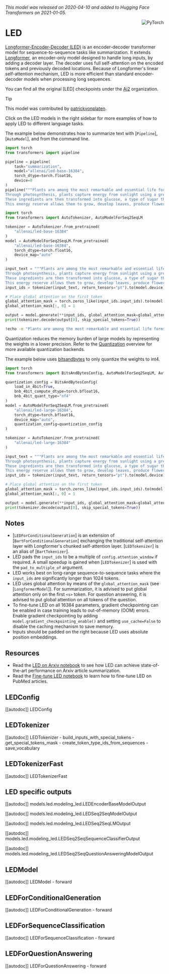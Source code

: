 <!--Copyright 2020 The HuggingFace Team. All rights reserved.

Licensed under the Apache License, Version 2.0 (the "License"); you may not use this file except in compliance with
the License. You may obtain a copy of the License at

http://www.apache.org/licenses/LICENSE-2.0

Unless required by applicable law or agreed to in writing, software distributed under the License is distributed on
an "AS IS" BASIS, WITHOUT WARRANTIES OR CONDITIONS OF ANY KIND, either express or implied. See the License for the
specific language governing permissions and limitations under the License.

⚠️ Note that this file is in Markdown but contain specific syntax for our doc-builder (similar to MDX) that may not be
rendered properly in your Markdown viewer.

-->
*This model was released on 2020-04-10 and added to Hugging Face Transformers on 2021-01-05.*

<div style="float: right;">
    <div class="flex flex-wrap space-x-1">
           <img alt="PyTorch" src="https://img.shields.io/badge/PyTorch-DE3412?style=flat&logo=pytorch&logoColor=white">
    </div>
</div>

# LED

[Longformer-Encoder-Decoder (LED)](https://huggingface.co/papers/2004.05150) is an encoder-decoder  transformer model for sequence-to-sequence tasks like summarization. It extends [Longformer](.longformer), an encoder-only model designed to handle long inputs, by adding a decoder layer. The decoder uses full self-attention on the encoded tokens and previously decoded locations. Because of Longformer's linear self-attention mechanism, LED is more efficient than standard encoder-decoder models when processing long sequences.

You can find all the original [LED] checkpoints under the [Ai2](https://huggingface.co/allenai/models?search=led) organization.

> [!TIP]
> This model was contributed by [patrickvonplaten](https://huggingface.co/patrickvonplaten).
>
> Click on the LED models in the right sidebar for more examples of how to apply LED to different language tasks.

The example below demonstrates how to summarize text with [`Pipeline`], [`AutoModel`], and from the command line.

<hfoptions id="usage">
<hfoption id="Pipeline">

```python
import torch
from transformers import pipeline

pipeline = pipeline(
    task="summarization",
    model="allenai/led-base-16384",
    torch_dtype=torch.float16,
    device=0
)
pipeline("""Plants are among the most remarkable and essential life forms on Earth, possessing a unique ability to produce their own food through a process known as photosynthesis. This complex biochemical process is fundamental not only to plant life but to virtually all life on the planet.
Through photosynthesis, plants capture energy from sunlight using a green pigment called chlorophyll, which is located in specialized cell structures called chloroplasts. In the presence of light, plants absorb carbon dioxide from the atmosphere through small pores in their leaves called stomata, and take in water from the soil through their root systems.
These ingredients are then transformed into glucose, a type of sugar that serves as a source of chemical energy, and oxygen, which is released as a byproduct into the atmosphere. The glucose produced during photosynthesis is not just used immediately; plants also store it as starch or convert it into other organic compounds like cellulose, which is essential for building their cellular structure.
This energy reserve allows them to grow, develop leaves, produce flowers, bear fruit, and carry out various physiological processes throughout their lifecycle.""")
```

</hfoption>
<hfoption id="AutoModel">

```python
import torch
from transformers import AutoTokenizer, AutoModelForSeq2SeqLM

tokenizer = AutoTokenizer.from_pretrained(
    "allenai/led-base-16384"
)
model = AutoModelForSeq2SeqLM.from_pretrained(
    "allenai/led-base-16384",
    torch_dtype=torch.float16,
    device_map="auto"
)

input_text = """Plants are among the most remarkable and essential life forms on Earth, possessing a unique ability to produce their own food through a process known as photosynthesis. This complex biochemical process is fundamental not only to plant life but to virtually all life on the planet.
Through photosynthesis, plants capture energy from sunlight using a green pigment called chlorophyll, which is located in specialized cell structures called chloroplasts. In the presence of light, plants absorb carbon dioxide from the atmosphere through small pores in their leaves called stomata, and take in water from the soil through their root systems.
These ingredients are then transformed into glucose, a type of sugar that serves as a source of chemical energy, and oxygen, which is released as a byproduct into the atmosphere. The glucose produced during photosynthesis is not just used immediately; plants also store it as starch or convert it into other organic compounds like cellulose, which is essential for building their cellular structure.
This energy reserve allows them to grow, develop leaves, produce flowers, bear fruit, and carry out various physiological processes throughout their lifecycle."""
input_ids = tokenizer(input_text, return_tensors="pt").to(model.device)

# Place global attention on the first token
global_attention_mask = torch.zeros_like(input_ids.input_ids).to(model.device)
global_attention_mask[:, 0] = 1

output = model.generate(**input_ids, global_attention_mask=global_attention_mask, cache_implementation="static")
print(tokenizer.decode(output[0], skip_special_tokens=True))
```

</hfoption>
<hfoption id="transformers-cli">

```bash
!echo -e "Plants are among the most remarkable and essential life forms on Earth, possessing a unique ability to produce their own food through a process known as photosynthesis. This complex biochemical process is fundamental not only to plant life but to virtually all life on the planet. Through photosynthesis, plants capture energy from sunlight using a green pigment called chlorophyll, which is located in specialized cell structures called chloroplasts." | transformers-cli run --task summarization --model allenai/led-base-16384 --device 0
```
</hfoption>
</hfoptions>

Quantization reduces the memory burden of large models by representing the weights in a lower precision. Refer to the [Quantization](../quantization/overview) overview for more available quantization backends.

The example below uses [bitsandbytes](../quantization/bitsandbytes) to only quantize the weights to int4.

```python
import torch
from transformers import BitsAndBytesConfig, AutoModelForSeq2SeqLM, AutoTokenizer

quantization_config = BitsAndBytesConfig(
    load_in_4bit=True,
    bnb_4bit_compute_dtype=torch.bfloat16,
    bnb_4bit_quant_type="nf4"
)
model = AutoModelForSeq2SeqLM.from_pretrained(
    "allenai/led-large-16384",
    torch_dtype=torch.bfloat16,
    device_map="auto",
    quantization_config=quantization_config
)

tokenizer = AutoTokenizer.from_pretrained(
    "allenai/led-large-16384"
)

input_text = """Plants are among the most remarkable and essential life forms on Earth, possessing a unique ability to produce their own food through a process known as photosynthesis. This complex biochemical process is fundamental not only to plant life but to virtually all life on the planet.
Through photosynthesis, plants capture energy from sunlight using a green pigment called chlorophyll, which is located in specialized cell structures called chloroplasts. In the presence of light, plants absorb carbon dioxide from the atmosphere through small pores in their leaves called stomata, and take in water from the soil through their root systems.
These ingredients are then transformed into glucose, a type of sugar that serves as a source of chemical energy, and oxygen, which is released as a byproduct into the atmosphere. The glucose produced during photosynthesis is not just used immediately; plants also store it as starch or convert it into other organic compounds like cellulose, which is essential for building their cellular structure.
This energy reserve allows them to grow, develop leaves, produce flowers, bear fruit, and carry out various physiological processes throughout their lifecycle."""
input_ids = tokenizer(input_text, return_tensors="pt").to(model.device)

# Place global attention on the first token
global_attention_mask = torch.zeros_like(input_ids.input_ids).to(model.device)
global_attention_mask[:, 0] = 1

output = model.generate(**input_ids, global_attention_mask=global_attention_mask, cache_implementation="static")
print(tokenizer.decode(output[0], skip_special_tokens=True))
```

## Notes

- [`LEDForConditionalGeneration`] is an extension of [`BartForConditionalGeneration`] exchanging the traditional self-attention layer with Longformer's chunked self-attention layer. [`LEDTokenizer`] is an alias of [`BartTokenizer`].
- LED pads the `input_ids` to be a multiple of `config.attention_window` if required. A small speedup is gained when [`LEDTokenizer`] is used with the `pad_to_multiple_of` argument.
- LED works best on long-range sequence-to-sequence tasks where the `input_ids` are significantly longer than 1024 tokens.
- LED uses global attention by means of the `global_attention_mask` (see [`LongformerModel`]). For summarization, it is advised to put global attention only on the first `<s>` token. For question answering, it is advised to put global attention on all tokens of the question.
- To fine-tune LED on all 16384 parameters, gradient checkpointing can be enabled in case training leads to out-of-memory (OOM) errors. Enable gradient checkpointing by adding `model.gradient_checkpointing_enable()` and setting `use_cache=False` to disable the caching mechanism to save memory.
- Inputs should be padded on the right because LED uses absolute position embeddings.

## Resources

- Read the [LED on Arxiv notebook](https://colab.research.google.com/drive/12INTTR6n64TzS4RrXZxMSXfrOd9Xzamo?usp=sharing) to see how LED can achieve state-of-the-art performance on Arxiv article summarization.
- Read the [Fine-tune LED notebook](https://colab.research.google.com/drive/12LjJazBl7Gam0XBPy_y0CTOJZeZ34c2v?usp=sharing) to learn how to fine-tune LED on PubMed articles.

## LEDConfig

[[autodoc]] LEDConfig

## LEDTokenizer

[[autodoc]] LEDTokenizer
    - build_inputs_with_special_tokens
    - get_special_tokens_mask
    - create_token_type_ids_from_sequences
    - save_vocabulary

## LEDTokenizerFast

[[autodoc]] LEDTokenizerFast

## LED specific outputs

[[autodoc]] models.led.modeling_led.LEDEncoderBaseModelOutput

[[autodoc]] models.led.modeling_led.LEDSeq2SeqModelOutput

[[autodoc]] models.led.modeling_led.LEDSeq2SeqLMOutput

[[autodoc]] models.led.modeling_led.LEDSeq2SeqSequenceClassifierOutput

[[autodoc]] models.led.modeling_led.LEDSeq2SeqQuestionAnsweringModelOutput

## LEDModel

[[autodoc]] LEDModel
    - forward

## LEDForConditionalGeneration

[[autodoc]] LEDForConditionalGeneration
    - forward

## LEDForSequenceClassification

[[autodoc]] LEDForSequenceClassification
    - forward

## LEDForQuestionAnswering

[[autodoc]] LEDForQuestionAnswering
    - forward
